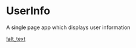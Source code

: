 # UserInfo

A single page app which displays user information

[!alt_text](https://github.com/AlexandraDamaschin/UserInfo/blob/master/userProfile.PNG)
